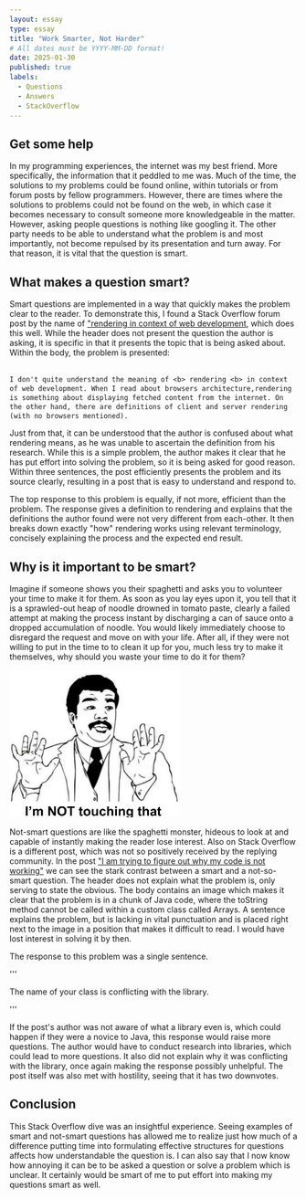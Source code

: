 ```yaml
---
layout: essay
type: essay
title: "Work Smarter, Not Harder"
# All dates must be YYYY-MM-DD format!
date: 2025-01-30
published: true
labels:
  - Questions
  - Answers
  - StackOverflow
---
```


## Get some help

In my programming experiences, the internet was my best friend. More specifically, the information that it peddled to me was. Much of the time, the solutions to my problems could be found online, within tutorials or from forum posts by fellow programmers. However, there are times where the solutions to problems could not be found on the web, in which case it becomes necessary to consult someone more knowledgeable in the matter. However, asking people questions is nothing like googling it. The other party needs to be able to understand what the problem is and most importantly, not become repulsed by its presentation and turn away. For that reason, it is vital that the question is smart.

## What makes a question smart?

Smart questions are implemented in a way that quickly makes the problem clear to the reader. To demonstrate this, I found a Stack Overflow forum post by the name of ["rendering in context of web development](https://stackoverflow.com/questions/16518951/rendering-in-context-of-web-development), which does this well. While the header does not present the question the author is asking, it is specific in that it presents the topic that is being asked about. Within the body, the problem is presented:

```

I don't quite understand the meaning of <b> rendering <b> in context of web development. When I read about browsers architecture,rendering is something about displaying fetched content from the internet. On the other hand, there are definitions of client and server rendering (with no browsers mentioned).

```

Just from that, it can be understood that the author is confused about what rendering means, as he was unable to ascertain the definition from his research. While this is a simple problem, the author makes it clear that he has put effort into solving the problem, so it is being asked for good reason. Within three sentences, the post efficiently presents the problem and its source clearly, resulting in a post that is easy to understand and respond to. 

The top response to this problem is equally, if not more, efficient than the problem. The response gives a definition to rendering and explains that the definitions the author found were not very different from each-other. It then breaks down exactly "how" rendering works using relevant terminology, concisely explaining the process and the expected end result.

## Why is it important to be smart?

Imagine if someone shows you their spaghetti and asks you to volunteer your time to make it for them. As soon as you lay eyes upon it, you tell that it is a sprawled-out heap of noodle drowned in tomato paste, clearly a failed attempt at making the process instant by discharging a can of sauce onto a dropped accumulation of noodle. You would likely immediately choose to disregard the request and move on with your life. After all, if they were not willing to put in the time to to clean it up for you, much less try to make it themselves, why should you waste your time to do it for them?

<img width="300px" class="rounded float-start pe-4" src="../img/smart-questions/10ftStick.png">

Not-smart questions are like the spaghetti monster, hideous to look at and capable of instantly making the reader lose interest. Also on Stack Overflow is a different post, which was not so positively received by the replying community. 
In the post ["I am trying to figure out why my code is not working"](https://stackoverflow.com/questions/62227709/i-am-trying-to-figure-out-why-my-code-is-not-working) we can see the stark contrast between a smart and a not-so-smart question. The header does not explain what the problem is, only serving to state the obvious. The body contains an image which makes it clear that the problem is in a chunk of Java code, where the toString method cannot be called within a custom class called Arrays. A sentence explains the problem, but is lacking in vital punctuation and is placed right next to the image in a position that makes it difficult to read. I would have lost interest in solving it by then.

The response to this problem was a single sentence. 

'''

The name of your class is conflicting with the library.

'''

If the post's author was not aware of what a library even is, which could happen if they were a novice to Java, this response would raise more questions. The author would have to conduct  research into libraries, which could lead to more questions. It also did not explain why it was conflicting with the library, once again making the response possibly unhelpful. The post itself was also met with hostility, seeing that it has two downvotes.

## Conclusion
This Stack Overflow dive was an insightful experience. Seeing examples of smart and not-smart questions has allowed me to realize just how much of a difference putting time into formulating effective structures for questions affects how understandable the question is. I can also say that I now know how annoying it can be to be asked a question or solve a problem which is unclear. It certainly would be smart of me to put effort into making my questions smart as well. 





